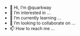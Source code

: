 - 👋 Hi, I’m @quarkway
- 👀 I’m interested in ...
- 🌱 I’m currently learning ...
- 💞️ I’m looking to collaborate on ...
- 📫 How to reach me ...

<!---
quarkway/quarkway is a ✨ special ✨ repository because its `README.md` (this file) appears on your GitHub profile.
You can click the Preview link to take a look at your changes.
--->
